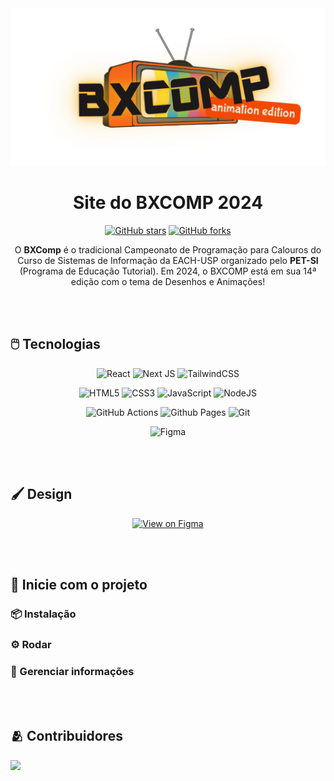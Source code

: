 <div align="center">
    
<img src="./public/logoBxcomp.svg" alt="retro_music" width="700">

<h1> Site do BXCOMP 2024 </h1>

[![GitHub stars](https://img.shields.io/github/stars/petsi-each/bxcomp2024-site?color=yellow)]()
[![GitHub forks](https://img.shields.io/github/forks/petsi-each/bxcomp2024-site?color=orange)]()


O **BXComp** é o tradicional Campeonato de Programação para Calouros do Curso de Sistemas de Informação da EACH-USP organizado pelo **PET-SI** (Programa de Educação Tutorial). Em 2024, o BXCOMP está em sua 14ª edição com o tema de Desenhos e Animações!


</div>


<br/><br/>


## 🖱️ Tecnologias

<div align="center">

![React](https://img.shields.io/badge/react-%2320232a.svg?style=for-the-badge&logo=react&logoColor=%2361DAFB)
![Next JS](https://img.shields.io/badge/Next-black?style=for-the-badge&logo=next.js&logoColor=white)
![TailwindCSS](https://img.shields.io/badge/tailwindcss-%2338B2AC.svg?style=for-the-badge&logo=tailwind-css&logoColor=white)

![HTML5](https://img.shields.io/badge/html5-%23E34F26.svg?style=for-the-badge&logo=html5&logoColor=white)
![CSS3](https://img.shields.io/badge/css3-%231572B6.svg?style=for-the-badge&logo=css3&logoColor=white)
![JavaScript](https://img.shields.io/badge/javascript-%23323330.svg?style=for-the-badge&logo=javascript&logoColor=%23F7DF1E)
![NodeJS](https://img.shields.io/badge/node.js-6DA55F?style=for-the-badge&logo=node.js&logoColor=white)

![GitHub Actions](https://img.shields.io/badge/github%20actions-%232671E5.svg?style=for-the-badge&logo=githubactions&logoColor=white)
![Github Pages](https://img.shields.io/badge/github%20pages-121013?style=for-the-badge&logo=github&logoColor=white)
![Git](https://img.shields.io/badge/git-%23F05033.svg?style=for-the-badge&logo=git&logoColor=white)

![Figma](https://img.shields.io/badge/figma-%23F24E1E.svg?style=for-the-badge&logo=figma&logoColor=white)

</div>
<br/><br/>


## 🖌️ Design

<div align="center">
    
[![View on Figma](https://img.shields.io/badge/figma-%23F24E1E.svg?style=for-the-badge&logo=figma&logoColor=white)](https://www.figma.com/file/Bn1XePEk91ujLn8tDD1Am1?embed_host=share&kind=file&node-id=962-78&t=luFv4tCfbkNMMZ8i-1&viewer=1)

</div>

<br/><br/>

## 🚀 Inicie com o projeto

### 📦 Instalação

### ⚙️ Rodar

### 📓 Gerenciar informações


<br/><br/>

## 🫂 Contribuidores

<a href = "https://github.com/petsi-each/bxcomp2024-site/contributors">
  <img src = "https://contrib.rocks/image?repo=petsi-each/bxcomp2024-site"/>
</a>


<!--

# Site do BXCOMP 2024

## Como rodar

1) Tenha as seguintes dependências:

* Node.js
* npm
* Next.js
* git (instalado e configurado com uma conta com acesso à organização do PET)

2) Clone o repositório
    ```
    git clone git@github.com:petsi-each/bxcomp2024.git
    ```

3) Vá para a raíz do repositório

    ```
    cd bxcomp2024/
    ```

4) Instale as dependências do projeto (só é necessário uma vez ou quando adicionarem um pacote novo)

    ```
    npm i
    ```

5) Rode o projeto next

    ```
    npm run dev
    ```

6) Entre no link mencionado no output, geralmente será http://localhost:3000/

## Como gerenciar e atualizar informações

Todas as informações relativas aos times estão armazenadas em arquivos JSON em ```src/data``` que, por sua vez, são consumidos pelos respectivos componentes. Em outras palavras, atualizaões no JSON se propagam para o resto do site.

### Informações armazenadas

* **Etapas**

    As etapas são armazenadas em um vetor chamado ```etapas``` em ```landingpage.json```.

* **Equipes**

    Também em uma array homônimo em ```landingpage.json```.

* **Desafios**

    Em ```etapasDesafios.json```, há um array que determina quais desafios pertencem a qual etapa e as suas informações.

    Além disso, cada desafio referencia o ```path``` para três arquivos: enunciado, resolução e casos de testes. Esses arquivos devem ser armazenados em ```public/{etapa}/{desafio}``` (criar pastas para cada etapa e desafio).

* **Regulamento**

    Por fim, o regulamento e o suas última atualizações são armazenadas em ```regulamento.json```.

### Durante o campeonato

Entre as etapas, as seguintes atualizações são necessárias:

* **Liberar a etapa:**

    Tanto em ```landingpage.json``` quando em ```etapaDesafios.json```, alterar o campo ```visivel``` da etapa concluída de ```false``` para ```true```.

    **OBS:** No primeiro, conferir se o ```link``` para a página da etapa foi atribuído corretamente.

* **Contabilizar a pontuação:**

    Os pontos das equipes são armazenados em um array ```pontos``` onde o índice é o número da etapa.

    Em ```landingpage.json```, colocar a quantidade de pontos da equipe na respectiva posição do seu array de pontos. Não esquecer de adicionar ```0``` para as equipes que tiveram menos que 2 (dois) dos membros chegando antes do horário limite.

    **Ex.:** Essa equipe fez 1 ponto na etapa 0, 6 na etapa 1 e 2 na etapa 2.
  
    ![image](https://github.com/user-attachments/assets/3defdba2-b556-4635-b118-41c5c13ee43d)
-->